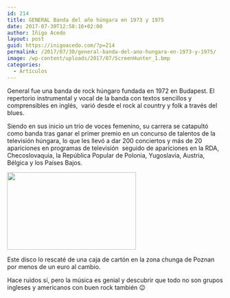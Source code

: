 ```yaml
---
id: 214
title: GENERAL Banda del año húngara en 1973 y 1975
date: 2017-07-30T12:58:16+02:00
author: Iñigo Acedo
layout: post
guid: https://inigoacedo.com/?p=214
permalink: /2017/07/30/general-banda-del-ano-hungara-en-1973-y-1975/
image: /wp-content/uploads/2017/07/ScreenHunter_1.bmp
categories:
  - Artículos
---
```

General fue una banda de rock húngaro fundada en 1972 en Budapest. El repertorio instrumental y vocal de la banda con textos sencillos y comprensibles en inglés,  varió desde el rock al country y folk a través del blues.

<!--more-->

Siendo en sus inicio un trío de voces femenino, su carrera se catapultó como banda tras ganar el primer premio en un concurso de talentos de la televisión húngara, lo que les llevó a dar 200 conciertos y más de 20 apariciones en programas de televisión  seguido de apariciones en la RDA, Checoslovaquia, la República Popular de Polonia, Yugoslavia, Austria, Bélgica y los Países Bajos.

[<img class="alignnone size-medium wp-image-218" src="https://inigoacedo.com/wp-content/uploads/2017/07/ScreenHunter_3-300x180.bmp" alt="" width="300" height="180" srcset="https://inigoacedo.com/wp-content/uploads/2017/07/ScreenHunter_3-300x180.bmp 300w, https://inigoacedo.com/wp-content/uploads/2017/07/ScreenHunter_3-768x461.bmp 768w, https://inigoacedo.com/wp-content/uploads/2017/07/ScreenHunter_3-1024x615.bmp 1024w, https://inigoacedo.com/wp-content/uploads/2017/07/ScreenHunter_3.bmp 1094w" sizes="(max-width: 300px) 100vw, 300px" />](https://inigoacedo.com/wp-content/uploads/2017/07/ScreenHunter_3.bmp)

Este disco lo rescaté de una caja de cartón en la zona chunga de Poznan por menos de un euro al cambio.

Hace ruidos sí, pero la música es genial y descubrir que todo no son grupos ingleses y americanos con buen rock también 😉

&nbsp;